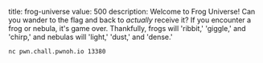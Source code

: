 title: frog-universe
value: 500
description: Welcome to Frog Universe! Can you wander to the flag and back to *actually* receive it? If you encounter a frog or nebula, it's game over. Thankfully, frogs will 'ribbit,' 'giggle,' and 'chirp,' and nebulas will 'light,' 'dust,' and 'dense.'

```
nc pwn.chall.pwnoh.io 13380
```
